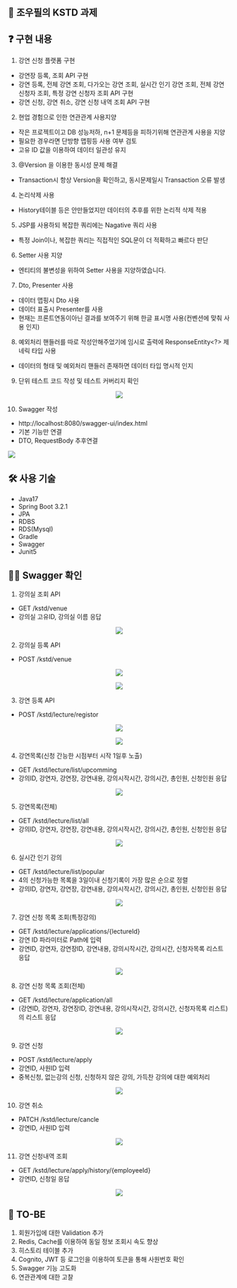 ## 🙌 조우필의 KSTD 과제

## ❓ 구현 내용   
 1. 강연 신청 플랫폼 구현
 - 강연장 등록, 조회 API 구현
 - 강연 등록, 전체 강연 조회, 다가오는 강연 조회, 실시간 인기 강연 조회, 전체 강연 신청자 조회, 특정 강연 신청자 조회 API 구현
 - 강연 신청, 강연 취소, 강연 신청 내역 조회 API 구현

 2. 현업 경험으로 인한 연관관계 사용지양
 - 작은 프로젝트이고 DB 성능저하, n+1 문제등을 피하기위해 연관관계 사용을 지양
 - 필요한 경우라면 단방향 맵핑등 사용 여부 검토
 - 고유 ID 값을 이용하여 데이터 일관성 유지
  
 3. @Version 을 이용한 동시성 문제 해결
 - Transaction시 항상 Version을 확인하고, 동시문제일시 Transaction 오류 발생
 
 4. 논리삭제 사용
 - History테이블 등은 안만들었지만 데이터의 추후를 위한 논리적 삭제 적용

 5. JSP를 사용하되 복잡한 쿼리에는 Nagative 쿼리 사용
 - 특정 Join이나, 복잡한 쿼리는 직접적인 SQL문이 더 적확하고 빠르다 판단

 6. Setter 사용 지양
 - 엔티티의 불변성을 위하여 Setter 사용을 지양하였습니다.

 7. Dto, Presenter 사용
 - 데이터 맵핑시 Dto 사용
 - 데이터 표출시 Presenter를 사용
 - 현재는 프론트연동이아닌 결과를 보여주기 위해 한글 표시명 사용(컨벤션에 맞춰 사용 인지)

 8. 예외처리 핸들러를 따로 작성안해주었기에 임시로 출력에 ResponseEntity<?> 제네릭 타입 사용
 - 데이터의 형태 및 예외처리 핸들러 존재하면 데이터 타입 명시적 인지

 9. 단위 테스트 코드 작성 및 테스트 커버리지 확인
<p align="center">
  <img src="https://github.com/Cho-woo-pil/kstd/assets/20333090/ef828a75-2caa-44d0-afcd-cbac98019ad9"></p>

10. Swagger 작성
 - http://localhost:8080/swagger-ui/index.html
 - 기본 기능만 연결
 - DTO, RequestBody 추후연결
   <p align="center">
  <img src="https://github.com/Cho-woo-pil/kstd/assets/20333090/29ca1535-b5df-411b-bb31-ca74dd1f7beb"></p>

## 🛠 사용 기술
- Java17
- Spring Boot 3.2.1
- JPA
- RDBS
- RDS(Mysql)
- Gradle
- Swagger
- Junit5

## 🙋‍♀️ Swagger 확인
1. 강의실 조회 API
- GET /kstd/venue
- 강의실 고유ID, 강의실 이름 응답
<p align="center">
  <img src="https://github.com/Cho-woo-pil/kstd/assets/20333090/f7d03ae3-dde2-4fa0-9976-5704abe91c0b"></p>
  
2. 강의실 등록 API
- POST /kstd/venue
<p align="center">
  <img src="https://github.com/Cho-woo-pil/kstd/assets/20333090/376a5e70-f1f7-4cfe-ad29-657ae153fdf2"></p>
<p align="center">
  <img src="https://github.com/Cho-woo-pil/kstd/assets/20333090/b38d2ba5-2043-42ba-9d9d-15c3bc00a47c"></p>  

3. 강연 등록 API
- POST /kstd/lecture/registor
<p align="center">
  <img src="https://github.com/Cho-woo-pil/kstd/assets/20333090/7528ef89-e1dc-4c71-83ba-6ac86a099438"></p>
<p align="center">
  <img src="https://github.com/Cho-woo-pil/kstd/assets/20333090/44516740-9327-4fa1-9266-d1f55d8e75f5"></p>  

4. 강연목록(신청 간능한 시점부터 시작 1일후 노출)
- GET /kstd/lecture/list/upcomming
- 강의ID, 강연자, 강연장, 강연내용, 강의시작시간, 강의시간, 총인원, 신청인원 응답
<p align="center">
  <img src="https://github.com/Cho-woo-pil/kstd/assets/20333090/2524765c-edcd-46b9-9bef-ecd2bb59f9ca"></p>

5. 강연목록(전체)
- GET /kstd/lecture/list/all
- 강의ID, 강연자, 강연장, 강연내용, 강의시작시간, 강의시간, 총인원, 신청인원 응답
<p align="center">
  <img src="https://github.com/Cho-woo-pil/kstd/assets/20333090/aac55c46-f913-44c7-8ab8-cbd7958ca1cb"></p>

6. 실시간 인기 강의
- GET /kstd/lecture/list/popular
- 4의 신청가능한 목록을 3일이내 신청기록이 가장 많은 순으로 정렬
- 강의ID, 강연자, 강연장, 강연내용, 강의시작시간, 강의시간, 총인원, 신청인원 응답
 <p align="center">
  <img src="https://github.com/Cho-woo-pil/kstd/assets/20333090/9372a9ec-0f6a-4da0-bd14-99ab6be7de1c"></p>

7. 강연 신청 목록 조회(특정강의)
- GET /kstd/lecture/applications/{lectureId}
- 강연 ID 파라미터로 Path에 입력
- 강연ID, 강연자, 강연장ID, 강연내용, 강의시작시간, 강의시간, 신청자목록 리스트 응답
 <p align="center">
  <img src="https://github.com/Cho-woo-pil/kstd/assets/20333090/354ed09b-ca88-435a-a48b-2b8f65c96766"></p>

8. 강연 신청 목록 조회(전체)
- GET /kstd/lecture/application/all
- (강연ID, 강연자, 강연장ID, 강연내용, 강의시작시간, 강의시간, 신청자목록 리스트) 의 리스트 응답
 <p align="center">
  <img src="https://github.com/Cho-woo-pil/kstd/assets/20333090/c6700f1e-7c2c-42ea-8bc3-a4f92f1d58c7"></p>

9. 강연 신청
- POST /kstd/lecture/apply
- 강연ID, 사원ID 입력
- 중복신청, 없는강의 신청, 신청하지 않은 강의, 가득찬 강의에 대한 예외처리
 <p align="center">
  <img src="https://github.com/Cho-woo-pil/kstd/assets/20333090/c769f767-fd6d-4037-ac97-1d6928b1bf87"></p>

10. 강연 취소
- PATCH /kstd/lecture/cancle
- 강연ID, 사원ID 입력
 <p align="center">
  <img src="https://github.com/Cho-woo-pil/kstd/assets/20333090/3e5a160b-8eb1-4771-adf6-2f749b49cdb7"></p>

11. 강연 신청내역 조회
- GET /kstd/lecture/apply/history/{employeeId}
- 강연ID, 신청일 응답
 <p align="center">
  <img src="https://github.com/Cho-woo-pil/kstd/assets/20333090/9e8ebcec-8ee4-4040-99d5-1f72c5d573f4"></p>


## 🚗 TO-BE
1. 회원가입에 대한 Validation 추가
2. Redis, Cache를 이용하여 동일 정보 조회시 속도 향상
3. 히스토리 테이블 추가
4. Cognito, JWT 등 로그인을 이용하여 토큰을 통해 사원번호 확인
5. Swagger 기능 고도화
6. 연관관계에 대한 고찰
